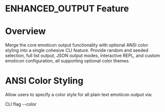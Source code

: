 # ENHANCED_OUTPUT Feature

# Overview
Merge the core emoticon output functionality with optional ANSI color styling into a single cohesive CLI feature. Provide random and seeded selection, full list output, JSON output modes, interactive REPL, and custom emoticon configuration, all supporting optional color themes.

# ANSI Color Styling
Allow users to specify a color style for all plain text emoticon output via:

CLI flag --color <style>
Environment variable EMOTICONS_COLOR if flag is absent

Supported styles include red, green, yellow, blue, magenta, cyan, and random. When style is random, pick a new color per emoticon. Use chalk to apply styling.

# Extended Configuration
Support loading custom emoticon lists from JSON or YAML files specified by:

CLI option --config <path>
Environment variable EMOTICONS_CONFIG when flag is absent

Validate that the path exists and content is an array of strings. On failure, print an error and exit with status 1. Override the built-in list on success.

# CLI Options
--config <path>     Load custom emoticon list from JSON or YAML
--color <style>     Apply ANSI color styling to output
--list              List emoticons with zero-based indices and styling if enabled
--seed <n>          Select an emoticon deterministically; input must be a non-negative integer
--json              Output results in JSON format for single or list modes
--interactive, -i   Launch an interactive REPL supporting commands random, seed, list, json, help, exit; apply styling when enabled
--help, -h          Display help message and exit
--version, -v       Display application version and exit

# Implementation Details
In src/lib/main.js, extend the emoticon pipeline to:
1. Detect and load custom config before any selection logic
2. Detect color style via flag or environment and validate against supported values
3. Import and configure chalk for ANSI styling
4. Wrap emoticon output in the chosen style for all plain text modes, including REPL
5. Maintain existing JSON output unstyled for parsable output
6. On invalid config or style, print an error and exit with code 1

# Tests
In tests/unit/main.test.js, add or update tests to verify:
- --color with each supported style wraps output correctly
- --color random selects from supported styles per emoticon
- EMOTICONS_COLOR environment variable is honored when --color is absent
- --config loads custom lists and overrides built-in emoticons
- Invalid paths or formats for config or color produce errors and exit code 1
- Combined behaviors of list, seed, json, and interactive modes under color and config scenarios

# Documentation
Update README.md and docs/EMOTICON_OUTPUT.md to:
- Document the --color flag and EMOTICONS_COLOR environment variable
- List supported color styles and behavior when random style is used
- Show examples of CLI commands with and without color styling
- Illustrate loading custom lists and styled output in plain text and JSON modes